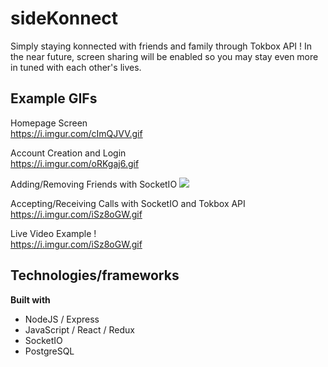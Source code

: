 # sideKonnect

Simply staying konnected with friends and family through Tokbox API ! In the near future, screen sharing will be enabled so you may stay even more in tuned with each other's lives.

## Example GIFs
Homepage Screen <br>
https://i.imgur.com/cImQJVV.gif

Account Creation and Login <br>
https://i.imgur.com/oRKgaj6.gif

Adding/Removing Friends with SocketIO
<img src="https://i.imgur.com/MpqV80x.gif">

Accepting/Receiving Calls with SocketIO and Tokbox API <br>
https://i.imgur.com/iSz8oGW.gif

Live Video Example ! <br>
https://i.imgur.com/iSz8oGW.gif

## Technologies/frameworks
<b>Built with</b>
- NodeJS / Express
- JavaScript / React / Redux
- SocketIO
- PostgreSQL

